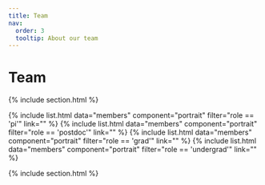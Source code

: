 ```yaml
---
title: Team
nav:
  order: 3
  tooltip: About our team
---
```


# Team

<!-- Lorem ipsum dolor sit amet, consectetur adipiscing elit, sed do eiusmod tempor
incididunt ut labore et dolore magna aliqua. Ut enim ad minim veniam, quis
nostrud exercitation ullamco laboris nisi ut aliquip ex ea commodo consequat. -->

{% include section.html %}

{% include list.html data="members" component="portrait" filter="role == 'pi'" link="" %}
{% include list.html data="members" component="portrait" filter="role == 'postdoc'" link="" %}
{% include list.html data="members" component="portrait" filter="role == 'grad'" link="" %}
{% include list.html data="members" component="portrait" filter="role == 'undergrad'" link="" %}


{% include section.html %}
<!-- {% include section.html background="images/background.jpg" dark=true %}

Lorem ipsum dolor sit amet, consectetur adipiscing elit, sed do eiusmod tempor
incididunt ut labore et dolore magna aliqua. Ut enim ad minim veniam, quis
nostrud exercitation ullamco laboris nisi ut aliquip ex ea commodo consequat.

{% include section.html %}

{% capture content %}

{% include figure.html image="images/photo.jpg" %}
{% include figure.html image="images/photo.jpg" %}
{% include figure.html image="images/photo.jpg" %}

{% endcapture %}

{% include grid.html style="square" content=content %} -->
